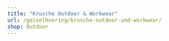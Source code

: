 ```yaml
---
title: "Krusche Outdoor & Workwear"
url: /geiselhoering/krusche-outdoor-und-workwear/
shop: Outdoor
---
```

